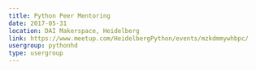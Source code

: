 ```yaml
---
title: Python Peer Mentoring
date: 2017-05-31
location: DAI Makerspace, Heidelberg
link: https://www.meetup.com/HeidelbergPython/events/mzkdmmywhbpc/
usergroup: pythonhd
type: usergroup
---
```

